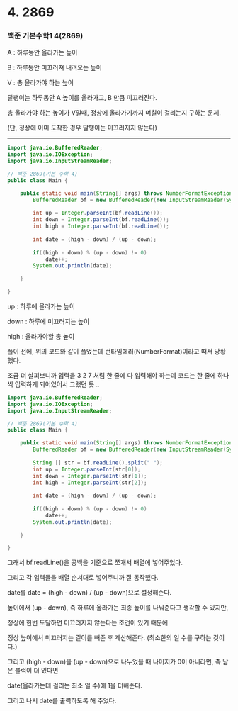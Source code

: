 # 4. 2869

### 백준 기본수학1 4(2869)

A :  하루동안 올라가는 높이

B : 하루동안 미끄러져 내려오는 높이

V : 총 올라가야 하는 높이

달팽이는 하루동안 A 높이를 올라가고, B 만큼 미끄러진다.

총 올라가야 하는 높이가 V일때, 정상에 올라가기까지 며칠이 걸리는지 구하는 문제.

(단, 정상에 이미 도착한 경우 달팽이는 미끄러지지 않는다)

---

```java
import java.io.BufferedReader;
import java.io.IOException;
import java.io.InputStreamReader;

// 백준 2869(기본 수학 4)
public class Main {

	public static void main(String[] args) throws NumberFormatException, IOException {
		BufferedReader bf = new BufferedReader(new InputStreamReader(System.in));
		
		int up = Integer.parseInt(bf.readLine());
		int down = Integer.parseInt(bf.readLine());
		int high = Integer.parseInt(bf.readLine());
		
		int date = (high - down) / (up - down);
		
		if((high - down) % (up - down) != 0)
			date++;
		System.out.println(date);
		
	}

}
```

 up : 하루에 올라가는 높이

down : 하루에 미끄러지는 높이

high : 올라가야할 총 높이

풀이 전에, 위의 코드와 같이 풀었는데 런타임에러(NumberFormat)이라고 떠서 당황했다.

조금 더 살펴보니까 입력을 3 2 7 처럼 한 줄에 다 입력해야 하는데 코드는 한 줄에 하나씩 입력하게 되어있어서 그랬던 듯 ..

```java
import java.io.BufferedReader;
import java.io.IOException;
import java.io.InputStreamReader;

// 백준 2869(기본 수학 4)
public class Main {

	public static void main(String[] args) throws NumberFormatException, IOException {
		BufferedReader bf = new BufferedReader(new InputStreamReader(System.in));
		
		String [] str = bf.readLine().split(" ");
		int up = Integer.parseInt(str[0]);
		int down = Integer.parseInt(str[1]);
		int high = Integer.parseInt(str[2]);
		
		int date = (high - down) / (up - down);
		
		if((high - down) % (up - down) != 0)
			date++;
		System.out.println(date);
		
	}

}
```

그래서 bf.readLine()을 공백을 기준으로 쪼개서 배열에 넣어주었다.

그리고 각 입력들을 배열 순서대로 넣어주니까 잘 동작했다.

date를 date = (high - down) / (up - down)으로 설정해준다.

높이에서 (up - down), 즉 하루에 올라가는 최종 높이를 나눠준다고 생각할 수 있지만,

정상에 한번 도달하면 미끄러지지 않는다는 조건이 있기 때문에

정상 높이에서 미끄러지는 길이를 빼준 후 계산해준다. (최소한의 일 수를 구하는 것이다.)

그리고 (high - down)을 (up - down)으로 나누었을 때 나머지가 0이 아니라면, 즉 남은 블럭이 더 있다면

date(올라가는데 걸리는 최소 일 수)에 1을 더해준다.

그리고 나서 date를 출력하도록 해 주었다.